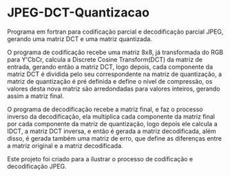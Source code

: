 # JPEG-DCT-Quantizacao
Programa em fortran para codificação parcial e decodificação parcial JPEG, gerando uma matriz DCT e uma matriz quantizada.

O programa de codificação recebe uma matriz 8x8, já transformada do RGB para Y'CbCr, calcula a Discrete Cosine Transform(DCT) da matriz de entrada, gerando então a matriz DCT, logo depois, cada componente da matriz DCT é dividida pelo seu correspondente na matriz de quantização, a matriz de quantização é pré definida e define o nível de compressão, os valores desta nova matriz são arredondadas para valores inteiros, gerando assim a matriz final.

O programa de decodificação recebe a matriz final, e faz o processo inverso da decodificação, ela multiplica cada componente da matriz final por cada componente da matriz de quantização, logo depois ele calcula a IDCT, a matriz DCT inversa, e então é gerada a matriz decodificada, além disso, é gerada também uma matriz de erro, que define as diferenças entre a matriz original e a matriz decodificada.

Este projeto foi criado para a ilustrar o processo de codificação e decodificação JPEG.
